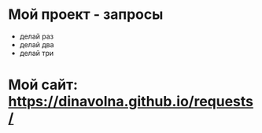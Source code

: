 # Мой проект - запросы

- делай раз
- делай два
- делай три

<h1>
  Мой сайт: <a href="https://dinavolna.github.io/requests/">https://dinavolna.github.io/requests/</a>
</h1>